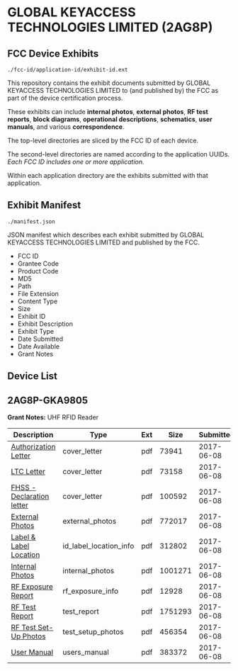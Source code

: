 # GLOBAL KEYACCESS TECHNOLOGIES LIMITED (2AG8P)
## FCC Device Exhibits

```
./fcc-id/application-id/exhibit-id.ext
```

This repository contains the exhibit documents submitted by GLOBAL KEYACCESS TECHNOLOGIES LIMITED to (and published by) the FCC as part of the device certification process.

These exhibits can include **internal photos**, **external photos**, **RF test reports**, **block diagrams**, **operational descriptions**, **schematics**, **user manuals**, and various **correspondence**.

The top-level directories are sliced by the FCC ID of each device.

The second-level directories are named according to the application UUIDs. *Each FCC ID includes one or more application.*

Within each application directory are the exhibits submitted with that application. 

## Exhibit Manifest

```
./manifest.json
```

JSON manifest which describes each exhibit submitted by GLOBAL KEYACCESS TECHNOLOGIES LIMITED and published by the FCC.

- FCC ID
- Grantee Code
- Product Code
- MD5
- Path
- File Extension
- Content Type
- Size
- Exhibit ID
- Exhibit Description
- Exhibit Type
- Date Submitted
- Date Available
- Grant Notes

## Device List
## 2AG8P-GKA9805
**Grant Notes:** UHF RFID Reader

| Description | Type | Ext | Size | Submitted | Available |
| ----------- | ---- | --- | ---- | --------- | --------- |
| [Authorization Letter](2AG8P-GKA9805/5ff67f950e0640b08e7f667486749b02/3417869.pdf) | cover_letter | pdf | 73941 | 2017-06-08 | 2017-06-08 |
| [LTC Letter](2AG8P-GKA9805/5ff67f950e0640b08e7f667486749b02/3417870.pdf) | cover_letter | pdf | 73158 | 2017-06-08 | 2017-06-08 |
| [FHSS -Declaration  letter](2AG8P-GKA9805/5ff67f950e0640b08e7f667486749b02/3417871.pdf) | cover_letter | pdf | 100592 | 2017-06-08 | 2017-06-08 |
| [External Photos](2AG8P-GKA9805/5ff67f950e0640b08e7f667486749b02/3417872.pdf) | external_photos | pdf | 772017 | 2017-06-08 | 2017-06-08 |
| [Label & Label Location](2AG8P-GKA9805/5ff67f950e0640b08e7f667486749b02/3417873.pdf) | id_label_location_info | pdf | 312802 | 2017-06-08 | 2017-06-08 |
| [Internal Photos](2AG8P-GKA9805/5ff67f950e0640b08e7f667486749b02/3417874.pdf) | internal_photos | pdf | 1001271 | 2017-06-08 | 2017-06-08 |
| [RF Exposure Report](2AG8P-GKA9805/5ff67f950e0640b08e7f667486749b02/3417876.pdf) | rf_exposure_info | pdf | 12928 | 2017-06-08 | 2017-06-08 |
| [RF Test Report](2AG8P-GKA9805/5ff67f950e0640b08e7f667486749b02/3417878.pdf) | test_report | pdf | 1751293 | 2017-06-08 | 2017-06-08 |
| [RF Test Set-Up Photos](2AG8P-GKA9805/5ff67f950e0640b08e7f667486749b02/3417879.pdf) | test_setup_photos | pdf | 456354 | 2017-06-08 | 2017-06-08 |
| [User Manual](2AG8P-GKA9805/5ff67f950e0640b08e7f667486749b02/3417880.pdf) | users_manual | pdf | 383372 | 2017-06-08 | 2017-06-08 |

